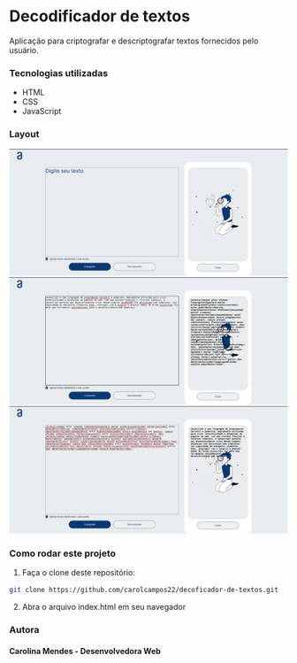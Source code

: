 # Decodificador de textos

Aplicação para criptografar e descriptografar textos fornecidos pelo usuário.

### Tecnologias utilizadas
- HTML
- CSS
- JavaScript

### Layout

![](./assets/prints/main.png)
![](./assets/prints/criptografado.png)
![](./assets/prints/descriptografado.png)

### Como rodar este projeto
1. Faça o clone deste repositório:
```bash
git clone https://github.com/carolcampos22/decoficador-de-textos.git
```
2. Abra o arquivo index.html em seu navegador

### Autora
#### Carolina Mendes - Desenvolvedora Web
